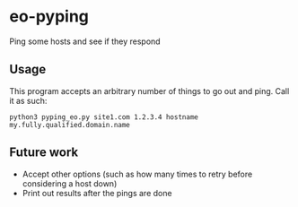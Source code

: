 # eo-pyping
Ping some hosts and see if they respond

## Usage
This program accepts an arbitrary number of things to go out and ping. Call it as such:
```
python3 pyping_eo.py site1.com 1.2.3.4 hostname my.fully.qualified.domain.name
```

## Future work
* Accept other options (such as how many times to retry before considering a host down)
* Print out results after the pings are done
